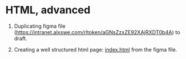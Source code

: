 # HTML, advanced

1. Duplicating figma file (https://intranet.alxswe.com/rltoken/aGNsZzxZE92XAjRXDT0b4A) to draft.

2. Creating a well structured html page: [index.html](index.html) from the figma file.